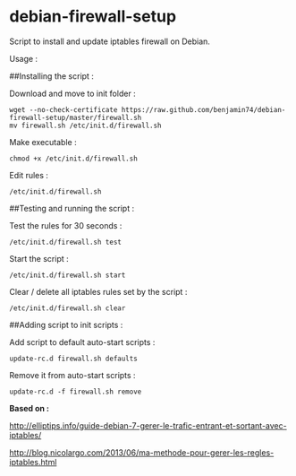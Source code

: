 debian-firewall-setup
=====================

Script to install and update iptables firewall on Debian.

Usage :

##Installing the script :

Download and move to init folder :

    wget --no-check-certificate https://raw.github.com/benjamin74/debian-firewall-setup/master/firewall.sh
    mv firewall.sh /etc/init.d/firewall.sh
  
Make executable :

    chmod +x /etc/init.d/firewall.sh
  
Edit rules :

    /etc/init.d/firewall.sh
    
##Testing and running the script :
  
Test the rules for 30 seconds :

    /etc/init.d/firewall.sh test

Start the script :

    /etc/init.d/firewall.sh start

Clear / delete all iptables rules set by the script :

    /etc/init.d/firewall.sh clear
    
##Adding script to init scripts :

Add script to default auto-start scripts :

    update-rc.d firewall.sh defaults

Remove it from auto-start scripts :

    update-rc.d -f firewall.sh remove

**Based on :**

http://elliptips.info/guide-debian-7-gerer-le-trafic-entrant-et-sortant-avec-iptables/

http://blog.nicolargo.com/2013/06/ma-methode-pour-gerer-les-regles-iptables.html
